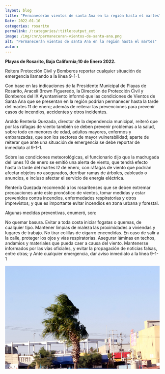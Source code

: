 ```yaml
---
layout: blog
title: "Permanecerán vientos de santa Ana en la región hasta el martes"
Date: 2022-01-10
categories: rosarito
permalink: /:categories/:title:output_ext
image: /img/cnr/permaneceran-vientos-de-santa-ana.png
alt: "Permanecerán vientos de santa Ana en la región hasta el martes"
autor:
---
```


**Playas de Rosarito, Baja California;10 de Enero 2022.** 

Reitera Protección Civil y Bomberos reportar cualquier situación de emergencia llamando a la línea 9-1-1.

Con base en las indicaciones de la Presidente Municipal de Playas de Rosarito, Araceli Brown Figueredo, la Dirección de Protección Civil y Bomberos del IX Ayuntamiento informó que las condiciones de Vientos de Santa Ana que se presentan en la región podrían permanecer hasta la tarde del martes 11 de enero; además de reiterar las prevenciones para prevenir casos de incendios, accidentes y otros incidentes.

Aroldo Rentería Quezada, director de la dependencia municipal, reiteró que por las ráfagas de viento también se deben prevenir problemas a la salud, sobre todo en menores de edad, adultos mayores, enfermos y embarazadas, que son los sectores de mayor vulnerabilidad; aparte de reiterar que ante una situación de emergencia se debe reportar de inmediato al 9-1-1.

Sobre las condiciones meteorológicas, el funcionario dijo que la madrugada del lunes 10 de enero se emitió una alerta de viento, que tendrá efecto hasta la tarde del martes l2 de enero, con ráfagas de viento que podrían afectar objetos no asegurados, derribar ramas de árboles, cableado o anuncios, e incluso afectar el servicio de energía eléctrica.

Rentería Quezada recomendó a los rosaritenses que se deben extremar precauciones ante este pronóstico de vientos, tomar medidas y estar prevenidos contra incendios, enfermedades respiratorias y otros imprevistos; y que es importante evitar incendios en zona urbana y forestal.

Algunas medidas preventivas, enumeró, son:

No quemar basura.
Evitar a toda costa iniciar fogatas o quemas, de cualquier tipo.
Mantener limpias de maleza las proximidades a viviendas y lugares de trabajo.
No tirar colillas de cigarro encendidas.
En caso de salir a la calle, proteger los ojos y vías respiratorias.
Asegurar láminas en techos, andamios y materiales que pueda caer a causa del viento.
Mantenerse informados por las vías oficiales, y evitar la propagación de noticias falsas, entre otras; y
Ante cualquier emergencia, dar aviso inmediato a la línea 9-1-1

<div id="carouselExampleSlidesOnly" class="carousel slide" data-ride="carousel">
  <div class="carousel-inner">
    <div class="carousel-item active">
       <img class="d-block w-100" src="/img/cnr/permaneceran-vientos-de-santa-ana.png" loading="lazy"  alt="Permanecerán vientos de santa Ana en la región hasta el martes">
    </div>
  </div>
</div>